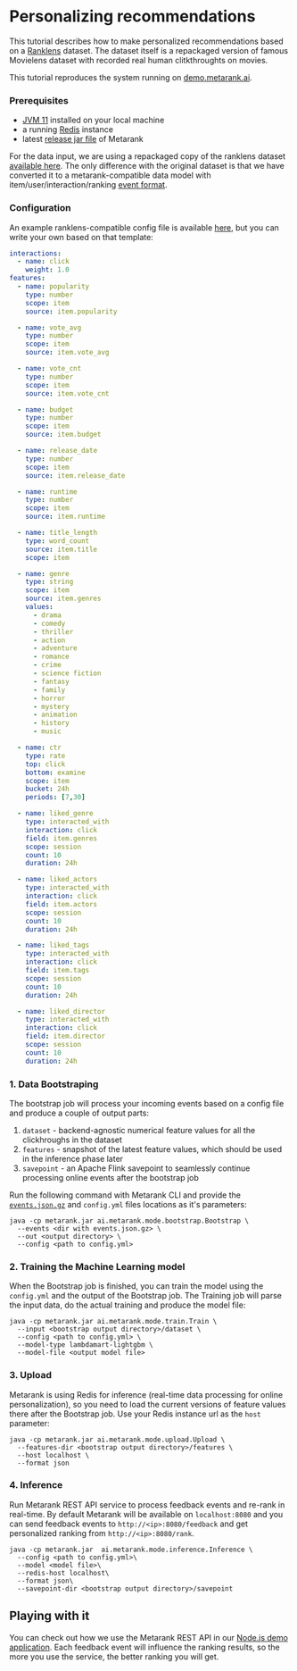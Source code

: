 # Personalizing recommendations

This tutorial describes how to make personalized recommendations based on a [Ranklens](https://github.com/metarank/ranklens) dataset.
The dataset itself is a repackaged version of famous Movielens dataset with recorded real human clitkthroughts on movies.

This tutorial reproduces the system running on [demo.metarank.ai](https://demo.metarank.ai).

### Prerequisites

- [JVM 11](https://www.oracle.com/java/technologies/downloads/) installed on your local machine
- a running [Redis](https://redis.io/download) instance
- latest [release jar file](https://github.com/metarank/metarank/releases) of Metarank

For the data input, we are using a repackaged copy of the ranklens dataset [available here](https://github.com/metarank/metarank/tree/master/src/test/resources/ranklens/events). 
The only difference with the original dataset is that we have converted it to a metarank-compatible data model with 
item/user/interaction/ranking [event format](./event_schema.md).

### Configuration

An example ranklens-compatible config file is available [here](https://github.com/metarank/metarank/blob/master/src/test/resources/ranklens/config.yml),
but you can write your own based on that template:
```yaml
interactions:
  - name: click
    weight: 1.0
features:
  - name: popularity
    type: number
    scope: item
    source: item.popularity

  - name: vote_avg
    type: number
    scope: item
    source: item.vote_avg

  - name: vote_cnt
    type: number
    scope: item
    source: item.vote_cnt

  - name: budget
    type: number
    scope: item
    source: item.budget

  - name: release_date
    type: number
    scope: item
    source: item.release_date

  - name: runtime
    type: number
    scope: item
    source: item.runtime

  - name: title_length
    type: word_count
    source: item.title
    scope: item

  - name: genre
    type: string
    scope: item
    source: item.genres
    values:
      - drama
      - comedy
      - thriller
      - action
      - adventure
      - romance
      - crime
      - science fiction
      - fantasy
      - family
      - horror
      - mystery
      - animation
      - history
      - music

  - name: ctr
    type: rate
    top: click
    bottom: examine
    scope: item
    bucket: 24h
    periods: [7,30]

  - name: liked_genre
    type: interacted_with
    interaction: click
    field: item.genres
    scope: session
    count: 10
    duration: 24h

  - name: liked_actors
    type: interacted_with
    interaction: click
    field: item.actors
    scope: session
    count: 10
    duration: 24h

  - name: liked_tags
    type: interacted_with
    interaction: click
    field: item.tags
    scope: session
    count: 10
    duration: 24h

  - name: liked_director
    type: interacted_with
    interaction: click
    field: item.director
    scope: session
    count: 10
    duration: 24h
```

### 1. Data Bootstraping

The bootstrap job will process your incoming events based on a config file and produce a couple of output parts:
1. `dataset` - backend-agnostic numerical feature values for all the clickhroughs in the dataset
2. `features` - snapshot of the latest feature values, which should be used in the inference phase later
3. `savepoint` - an Apache Flink savepoint to seamlessly continue processing online events after the bootstrap job

Run the following command with Metarank CLI and provide the [`events.json.gz`](https://github.com/metarank/metarank/tree/master/src/test/resources/ranklens/events) and `config.yml` files locations as it's parameters:

```shell
java -cp metarank.jar ai.metarank.mode.bootstrap.Bootstrap \
  --events <dir with events.json.gz> \
  --out <output directory> \
  --config <path to config.yml>
```



### 2. Training the Machine Learning model

When the Bootstrap job is finished, you can train the model using the `config.yml` and the output of the Bootstrap job. 
The Training job will parse the input data, do the actual training and produce the model file:

```shell
java -cp metarank.jar ai.metarank.mode.train.Train \
  --input <bootstrap output directory>/dataset \
  --config <path to config.yml> \
  --model-type lambdamart-lightgbm \
  --model-file <output model file> 
```

### 3. Upload

Metarank is using Redis for inference (real-time data processing for online personalization), so you need to load 
the current versions of feature values there after the Bootstrap job. Use your Redis instance url as the `host` parameter:

```shell
java -cp metarank.jar ai.metarank.mode.upload.Upload \
  --features-dir <bootstrap output directory>/features \
  --host localhost \
  --format json
```

### 4. Inference

Run Metarank REST API service to process feedback events and re-rank in real-time. 
By default Metarank will be available on `localhost:8080` and you can send feedback events to `http://<ip>:8080/feedback` 
and get personalized ranking from `http://<ip>:8080/rank`. 
```shell
java -cp metarank.jar  ai.metarank.mode.inference.Inference \
  --config <path to config.yml>\
  --model <model file>\
  --redis-host localhost\
  --format json\
  --savepoint-dir <bootstrap output directory>/savepoint
```

## Playing with it

You can check out how we use the Metarank REST API in our [Node.js demo application](https://github.com/metarank/demo). 
Each feedback event will influence the ranking results, so the more you use the service, the better ranking you will get.